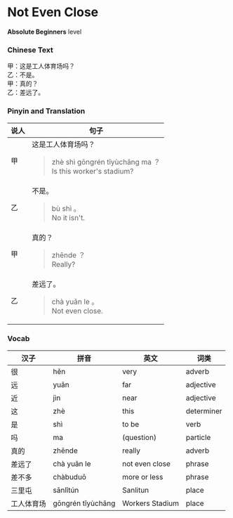 # Not Even Close
**Absolute Beginners** level
### Chinese Text
甲：这是工人体育场吗？<br />乙：不是。<br />甲：真的？<br />乙：差远了。

### Pinyin and Translation
|说人|句子|
|----|----|
|甲|这是工人体育场吗？<blockquote>zhè shì gōngrén tǐyùchǎng ma ？<br />Is this worker's stadium?</blockquote>|
|乙|不是。<blockquote>bù shì 。<br />No it isn't.</blockquote>|
|甲|真的？<blockquote>zhēnde ？<br />Really?</blockquote>|
|乙|差远了。<blockquote>chà yuǎn le 。<br />Not even close.</blockquote>|
### Vocab
|汉子|拼音|英文|词类|
|----|----|----|----|
|很|hěn|very|adverb|
|远|yuǎn|far|adjective|
|近|jìn|near|adjective|
|这|zhè|this|determiner|
|是|shì|to be|verb|
|吗|ma|(question)|particle|
|真的|zhēnde|really|adverb|
|差远了|chà yuǎn le|not even close|phrase|
|差不多|chàbuduō|more or less|phrase|
|三里屯|sānlǐtún|Sanlitun|place|
|工人体育场|gōngrén tǐyùchǎng|Workers Stadium|place|